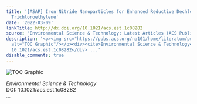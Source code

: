 ```yaml
---
title: '[ASAP] Iron Nitride Nanoparticles for Enhanced Reductive Dechlorination of
  Trichloroethylene'
date: '2022-03-09'
linkTitle: http://dx.doi.org/10.1021/acs.est.1c08282
source: 'Environmental Science & Technology: Latest Articles (ACS Publications)'
description: '<p><img src="https://pubs.acs.org/na101/home/literatum/publisher/achs/journals/content/esthag/0/esthag.ahead-of-print/acs.est.1c08282/20220309/images/medium/es1c08282_0005.gif"
  alt="TOC Graphic"/></p><div><cite>Environmental Science & Technology</cite></div><div>DOI:
  10.1021/acs.est.1c08282</div> ...'
disable_comments: true
---
```

<p><img src="https://pubs.acs.org/na101/home/literatum/publisher/achs/journals/content/esthag/0/esthag.ahead-of-print/acs.est.1c08282/20220309/images/medium/es1c08282_0005.gif" alt="TOC Graphic"/></p><div><cite>Environmental Science & Technology</cite></div><div>DOI: 10.1021/acs.est.1c08282</div> ...